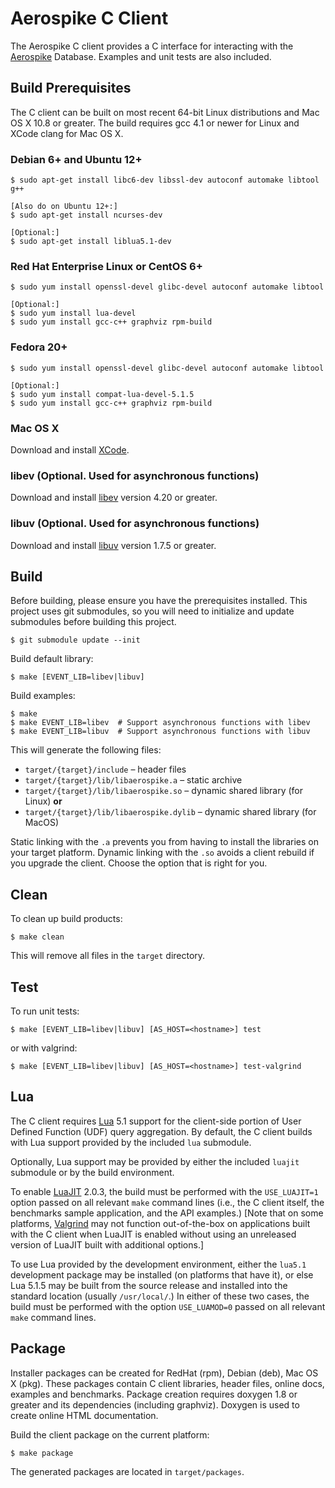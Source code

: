 # Aerospike C Client

The Aerospike C client provides a C interface for interacting with the 
[Aerospike](http://aerospike.com) Database.  Examples and unit tests are
also included.

## Build Prerequisites

The C client can be built on most recent 64-bit Linux distributions
and Mac OS X 10.8 or greater.  The build requires gcc 4.1 or newer 
for Linux and XCode clang for Mac OS X.

### Debian 6+ and Ubuntu 12+

	$ sudo apt-get install libc6-dev libssl-dev autoconf automake libtool g++

	[Also do on Ubuntu 12+:]
	$ sudo apt-get install ncurses-dev

	[Optional:]
	$ sudo apt-get install liblua5.1-dev

### Red Hat Enterprise Linux or CentOS 6+

	$ sudo yum install openssl-devel glibc-devel autoconf automake libtool

	[Optional:]
	$ sudo yum install lua-devel
	$ sudo yum install gcc-c++ graphviz rpm-build 

### Fedora 20+

	$ sudo yum install openssl-devel glibc-devel autoconf automake libtool

	[Optional:]
	$ sudo yum install compat-lua-devel-5.1.5
	$ sudo yum install gcc-c++ graphviz rpm-build 

### Mac OS X

Download and install [XCode](https://itunes.apple.com/us/app/xcode/id497799835).

### libev (Optional. Used for asynchronous functions)

Download and install [libev](http://dist.schmorp.de/libev) version 4.20 or greater.

### libuv (Optional. Used for asynchronous functions)

Download and install [libuv](http://docs.libuv.org) version 1.7.5 or greater.

## Build

Before building, please ensure you have the prerequisites installed.  This project uses 
git submodules, so you will need to initialize and update submodules before building 
this project.

	$ git submodule update --init

Build default library:

	$ make [EVENT_LIB=libev|libuv]

Build examples:

	$ make
	$ make EVENT_LIB=libev  # Support asynchronous functions with libev
	$ make EVENT_LIB=libuv  # Support asynchronous functions with libuv

This will generate the following files:

- `target/{target}/include` – header files
- `target/{target}/lib/libaerospike.a` – static archive
- `target/{target}/lib/libaerospike.so` – dynamic shared library (for Linux)
  **or**
- `target/{target}/lib/libaerospike.dylib` – dynamic shared library (for MacOS)

Static linking with the `.a` prevents you from having to install the libraries on your 
target platform. Dynamic linking with the `.so` avoids a client rebuild if you upgrade 
the client. Choose the option that is right for you.

## Clean

To clean up build products:

	$ make clean

This will remove all files in the `target` directory.

## Test

To run unit tests:

	$ make [EVENT_LIB=libev|libuv] [AS_HOST=<hostname>] test

or with valgrind:

	$ make [EVENT_LIB=libev|libuv] [AS_HOST=<hostname>] test-valgrind

## Lua

The C client requires [Lua](http://www.lua.org) 5.1 support for the
client-side portion of User Defined Function (UDF) query aggregation.
By default, the C client builds with Lua support provided by the
included `lua` submodule.

Optionally, Lua support may be provided by either the included `luajit`
submodule or by the build environment.

To enable [LuaJIT](http://luajit.org) 2.0.3, the build must be performed
with the `USE_LUAJIT=1` option passed on all relevant `make` command
lines (i.e., the C client itself, the benchmarks sample application, and
the API examples.) [Note that on some platforms, [Valgrind](http://www.valgrind.org)
may not function out-of-the-box on applications built with the C client
when LuaJIT is enabled without using an unreleased version of LuaJIT
built with additional options.]

To use Lua provided by the development environment, either the `lua5.1`
development package may be installed (on platforms that have it), or
else Lua 5.1.5 may be built from the source release and installed into
the standard location (usually `/usr/local/`.) In either of these two
cases, the build must be performed with the option `USE_LUAMOD=0` passed
on all relevant `make` command lines.

## Package

Installer packages can be created for RedHat (rpm), Debian (deb), Mac OS X (pkg).
These packages contain C client libraries, header files, online docs, examples and 
benchmarks.  Package creation requires doxygen 1.8 or greater and its dependencies
(including graphviz).  Doxygen is used to create online HTML documentation.

Build the client package on the current platform:

	$ make package

The generated packages are located in `target/packages`.

